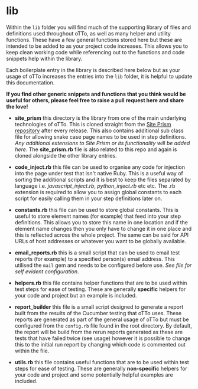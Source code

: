 # **lib**

Within the `lib` folder you will find much of the supporting library of files and definitions used throughout oTTo, as well as many helper and utility functions. These have a few general functions stored here but these are intended to be added to as your project code increases. This allows you to keep clean working code while referencing out to the functions and code snippets help within the library.

Each boilerplate entry in the library is described here below but as your usage of oTTo increases the entries into the `lib` folder, it is helpful to update this documentation.

**If you find other generic snippets and functions that you think would be useful for others, please feel free to raise a pull request here and share the love!**

* __site_prism__ this directory is the library from one of the main underlying technologies of oTTo. This is cloned straight from the [Site Prism repository](https://github.com/site-prism/site_prism) after every release. This also contains additional sub class file for allowing snake case page names to be used in step definitions. *Any additional extensions to Site Prism or its functionality will be added here*. The **site_prism.rb** file is also related to this repo and again is cloned alongside the other library entries.
    
* __code_inject.rb__ this file can be used to organise any code for injection into the page under test that isn't native Ruby. This is a useful way of sorting the additional scripts and it is best to keep the files separated by language i.e. *javascript_inject.rb*, *python_inject.rb* etc etc. The .rb extension is required to allow you to assign global constants to each script for easily calling them in your step definitions later on.

* __constants.rb__ this file can be used to store global constants. This is useful to store element names (for example) that feed into your step definitions. This allows you to store this name in one location and if the element name changes then you only have to change it in one place and this is reflected across the whole project. The same can be said for API URLs of host addresses or whatever you want to be globally available.

* __email_reports.rb__ this is a small script that can be used to email test reports (for example) to a specified person(s) email address. This utilised the `mail` gem and needs to be configured before use. *See file for self evident configuration*.

* __helpers.rb__ this file contains helper functions that are to be used within test steps for ease of testing. These are generally **specific** helpers for your code and project but an example is included.

* __report_builder__ this file is a small script designed to generate a report built from the results of the Cucumber testing that oTTo uses. These reports are generated as part of the general usage of oTTo but must be configured from the `config.rb` file found in the root directory. By default, the report will be build from the rerun reports generated as these are tests that have failed twice (see usage) however it is possible to change this to the initial run report by changing which code is commented out within the file. 

* __utils.rb__ this file contains useful functions that are to be used within test steps for ease of testing. These are generally **non-specific** helpers for your code and project and some potentially helpful examples are included.